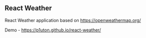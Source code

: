 ## React Weather

React Weather application based on https://openweathermap.org/

Demo - https://p1uton.github.io/react-weather/